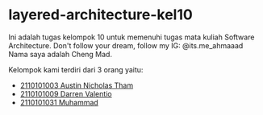 # layered-architecture-kel10

Ini adalah tugas kelompok 10 untuk memenuhi tugas mata kuliah Software Architecture. 
Don't follow your dream, follow my IG: @its.me_ahmaaad
Nama saya adalah Cheng Mad.

Kelompok kami terdiri dari 3 orang yaitu:

- [2110101003 Austin Nicholas Tham](https://github.com/AustinNick)
- [2110101009 Darren Valentio](https://github.com/darvalentio)
- [2110101031 Muhammad](https://github.com/call-me-ahmaaad)
